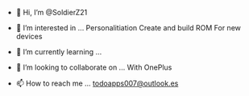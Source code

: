 - 👋 Hi, I’m @SoldierZ21
- 👀 I’m interested in ...
Personalitiation
Create and build ROM For new devices

- 🌱 I’m currently learning ...

- 💞️ I’m looking to collaborate on ...
With OnePlus

- 📫 How to reach me ...
todoapps007@outlook.es

<!---
SoldierZ21/SoldierZ21 is a ✨ special ✨ repository because its `README.md` (this file) appears on your GitHub profile.
You can click the Preview link to take a look at your changes.
--->
